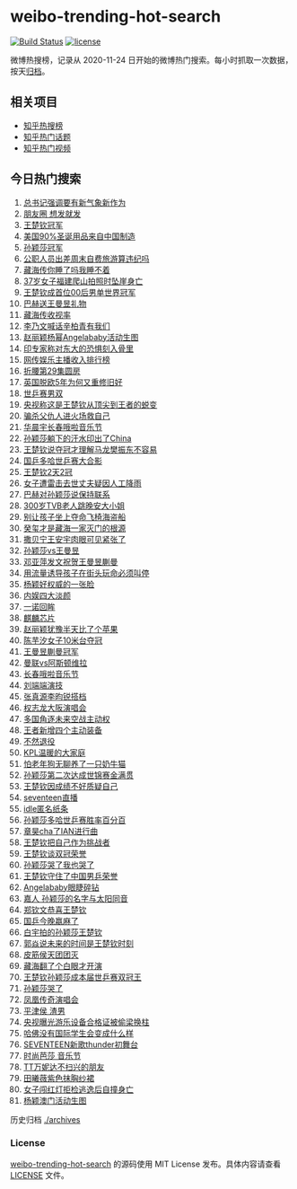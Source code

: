 # weibo-trending-hot-search

[![Build Status](https://github.com/justjavac/weibo-trending-hot-search/workflows/ci/badge.svg?branch=master)](https://github.com/justjavac/weibo-trending-hot-search/actions)
[![license](https://img.shields.io/github/license/justjavac/weibo-trending-hot-search)](https://github.com/justjavac/weibo-trending-hot-search/blob/master/LICENSE)

微博热搜榜，记录从 2020-11-24 日开始的微博热门搜索。每小时抓取一次数据，按天[归档](./archives)。

## 相关项目

- [知乎热搜榜](https://github.com/justjavac/zhihu-trending-top-search)
- [知乎热门话题](https://github.com/justjavac/zhihu-trending-hot-questions)
- [知乎热门视频](https://github.com/justjavac/zhihu-trending-hot-video)

## 今日热门搜索

<!-- BEGIN -->
<!-- 最后更新时间 Mon May 26 2025 05:18:17 GMT+0800 (China Standard Time) -->

1. [总书记强调要有新气象新作为](https://s.weibo.com//weibo?q=%23%E6%80%BB%E4%B9%A6%E8%AE%B0%E5%BC%BA%E8%B0%83%E8%A6%81%E6%9C%89%E6%96%B0%E6%B0%94%E8%B1%A1%E6%96%B0%E4%BD%9C%E4%B8%BA%23&Refer=new_time)
1. [朋友圈 想发就发](https://s.weibo.com//weibo?q=%E6%9C%8B%E5%8F%8B%E5%9C%88%20%E6%83%B3%E5%8F%91%E5%B0%B1%E5%8F%91&t=31&band_rank=19&Refer=top)
1. [王楚钦冠军](https://s.weibo.com//weibo?q=%23%E7%8E%8B%E6%A5%9A%E9%92%A6%E5%86%A0%E5%86%9B%23&t=31&band_rank=1&Refer=top)
1. [美国90%圣诞用品来自中国制造](https://s.weibo.com//weibo?q=%23%E7%BE%8E%E5%9B%BD90%25%E5%9C%A3%E8%AF%9E%E7%94%A8%E5%93%81%E6%9D%A5%E8%87%AA%E4%B8%AD%E5%9B%BD%E5%88%B6%E9%80%A0%23&t=31&band_rank=3&Refer=top)
1. [孙颖莎冠军](https://s.weibo.com//weibo?q=%E5%AD%99%E9%A2%96%E8%8E%8E%E5%86%A0%E5%86%9B&t=31&band_rank=10&Refer=top)
1. [公职人员出差周末自费旅游算违纪吗](https://s.weibo.com//weibo?q=%23%E5%85%AC%E8%81%8C%E4%BA%BA%E5%91%98%E5%87%BA%E5%B7%AE%E5%91%A8%E6%9C%AB%E8%87%AA%E8%B4%B9%E6%97%85%E6%B8%B8%E7%AE%97%E8%BF%9D%E7%BA%AA%E5%90%97%23&t=31&band_rank=2&Refer=top)
1. [藏海传你睡了吗我睡不着](https://s.weibo.com//weibo?q=%E8%97%8F%E6%B5%B7%E4%BC%A0%E4%BD%A0%E7%9D%A1%E4%BA%86%E5%90%97%E6%88%91%E7%9D%A1%E4%B8%8D%E7%9D%80&t=31&band_rank=9&Refer=top)
1. [37岁女子福建爬山拍照时坠崖身亡](https://s.weibo.com//weibo?q=%2337%E5%B2%81%E5%A5%B3%E5%AD%90%E7%A6%8F%E5%BB%BA%E7%88%AC%E5%B1%B1%E6%8B%8D%E7%85%A7%E6%97%B6%E5%9D%A0%E5%B4%96%E8%BA%AB%E4%BA%A1%23&t=31&band_rank=18&Refer=top)
1. [王楚钦成首位00后男单世界冠军](https://s.weibo.com//weibo?q=%23%E7%8E%8B%E6%A5%9A%E9%92%A6%E6%88%90%E9%A6%96%E4%BD%8D00%E5%90%8E%E7%94%B7%E5%8D%95%E4%B8%96%E7%95%8C%E5%86%A0%E5%86%9B%23&t=31&band_rank=4&Refer=top)
1. [巴赫送王曼昱礼物](https://s.weibo.com//weibo?q=%23%E5%B7%B4%E8%B5%AB%E9%80%81%E7%8E%8B%E6%9B%BC%E6%98%B1%E7%A4%BC%E7%89%A9%23&t=31&band_rank=20&Refer=top)
1. [藏海传收视率](https://s.weibo.com//weibo?q=%23%E8%97%8F%E6%B5%B7%E4%BC%A0%E6%94%B6%E8%A7%86%E7%8E%87%23&t=31&band_rank=7&Refer=top)
1. [李乃文喊话辛柏青有我们](https://s.weibo.com//weibo?q=%23%E6%9D%8E%E4%B9%83%E6%96%87%E5%96%8A%E8%AF%9D%E8%BE%9B%E6%9F%8F%E9%9D%92%E6%9C%89%E6%88%91%E4%BB%AC%23&t=31&band_rank=17&Refer=top)
1. [赵丽颖杨幂Angelababy活动生图](https://s.weibo.com//weibo?q=%23%E8%B5%B5%E4%B8%BD%E9%A2%96%E6%9D%A8%E5%B9%82Angelababy%E6%B4%BB%E5%8A%A8%E7%94%9F%E5%9B%BE%23&t=31&band_rank=11&Refer=top)
1. [印专家称对东大的恐惧刻入骨里](https://s.weibo.com//weibo?q=%E5%8D%B0%E4%B8%93%E5%AE%B6%E7%A7%B0%E5%AF%B9%E4%B8%9C%E5%A4%A7%E7%9A%84%E6%81%90%E6%83%A7%E5%88%BB%E5%85%A5%E9%AA%A8%E9%87%8C&t=31&band_rank=39&Refer=top)
1. [网传娱乐主播收入排行榜](https://s.weibo.com//weibo?q=%23%E7%BD%91%E4%BC%A0%E5%A8%B1%E4%B9%90%E4%B8%BB%E6%92%AD%E6%94%B6%E5%85%A5%E6%8E%92%E8%A1%8C%E6%A6%9C%23&t=31&band_rank=11&Refer=top)
1. [折腰第29集圆房](https://s.weibo.com//weibo?q=%23%E6%8A%98%E8%85%B0%E7%AC%AC29%E9%9B%86%E5%9C%86%E6%88%BF%23&t=31&band_rank=32&Refer=top)
1. [英国脱欧5年为何又重修旧好](https://s.weibo.com//weibo?q=%23%E8%8B%B1%E5%9B%BD%E8%84%B1%E6%AC%A75%E5%B9%B4%E4%B8%BA%E4%BD%95%E5%8F%88%E9%87%8D%E4%BF%AE%E6%97%A7%E5%A5%BD%23&t=31&band_rank=34&Refer=top)
1. [世乒赛男双](https://s.weibo.com//weibo?q=%E4%B8%96%E4%B9%92%E8%B5%9B%E7%94%B7%E5%8F%8C&t=31&band_rank=14&Refer=top)
1. [央视称这是王楚钦从顶尖到王者的蜕变](https://s.weibo.com//weibo?q=%23%E5%A4%AE%E8%A7%86%E7%A7%B0%E8%BF%99%E6%98%AF%E7%8E%8B%E6%A5%9A%E9%92%A6%E4%BB%8E%E9%A1%B6%E5%B0%96%E5%88%B0%E7%8E%8B%E8%80%85%E7%9A%84%E8%9C%95%E5%8F%98%23&t=31&band_rank=5&Refer=top)
1. [骗杀父仇人进火场救自己](https://s.weibo.com//weibo?q=%E9%AA%97%E6%9D%80%E7%88%B6%E4%BB%87%E4%BA%BA%E8%BF%9B%E7%81%AB%E5%9C%BA%E6%95%91%E8%87%AA%E5%B7%B1&t=31&band_rank=48&Refer=top)
1. [华晨宇长春哦啦音乐节](https://s.weibo.com//weibo?q=%23%E5%8D%8E%E6%99%A8%E5%AE%87%E9%95%BF%E6%98%A5%E5%93%A6%E5%95%A6%E9%9F%B3%E4%B9%90%E8%8A%82%23&t=31&band_rank=35&Refer=top)
1. [孙颖莎躺下的汗水印出了China](https://s.weibo.com//weibo?q=%23%E5%AD%99%E9%A2%96%E8%8E%8E%E8%BA%BA%E4%B8%8B%E7%9A%84%E6%B1%97%E6%B0%B4%E5%8D%B0%E5%87%BA%E4%BA%86China%23&t=31&band_rank=21&Refer=top)
1. [王楚钦说夺冠才理解马龙樊振东不容易](https://s.weibo.com//weibo?q=%23%E7%8E%8B%E6%A5%9A%E9%92%A6%E8%AF%B4%E5%A4%BA%E5%86%A0%E6%89%8D%E7%90%86%E8%A7%A3%E9%A9%AC%E9%BE%99%E6%A8%8A%E6%8C%AF%E4%B8%9C%E4%B8%8D%E5%AE%B9%E6%98%93%23&t=31&band_rank=21&Refer=top)
1. [国乒多哈世乒赛大合影](https://s.weibo.com//weibo?q=%23%E5%9B%BD%E4%B9%92%E5%A4%9A%E5%93%88%E4%B8%96%E4%B9%92%E8%B5%9B%E5%A4%A7%E5%90%88%E5%BD%B1%23&t=31&band_rank=6&Refer=top)
1. [王楚钦2天2冠](https://s.weibo.com//weibo?q=%23%E7%8E%8B%E6%A5%9A%E9%92%A62%E5%A4%A92%E5%86%A0%23&t=31&band_rank=33&Refer=top)
1. [女子遭雷击去世丈夫疑因人工降雨](https://s.weibo.com//weibo?q=%23%E5%A5%B3%E5%AD%90%E9%81%AD%E9%9B%B7%E5%87%BB%E5%8E%BB%E4%B8%96%E4%B8%88%E5%A4%AB%E7%96%91%E5%9B%A0%E4%BA%BA%E5%B7%A5%E9%99%8D%E9%9B%A8%23&t=31&band_rank=13&Refer=top)
1. [巴赫对孙颖莎说保持联系](https://s.weibo.com//weibo?q=%23%E5%B7%B4%E8%B5%AB%E5%AF%B9%E5%AD%99%E9%A2%96%E8%8E%8E%E8%AF%B4%E4%BF%9D%E6%8C%81%E8%81%94%E7%B3%BB%23&t=31&band_rank=10&Refer=top)
1. [300岁TVB老人跳晚安大小姐](https://s.weibo.com//weibo?q=%23300%E5%B2%81TVB%E8%80%81%E4%BA%BA%E8%B7%B3%E6%99%9A%E5%AE%89%E5%A4%A7%E5%B0%8F%E5%A7%90%23&t=31&band_rank=24&Refer=top)
1. [别让孩子坐上夺命飞椅海盗船](https://s.weibo.com//weibo?q=%23%E5%88%AB%E8%AE%A9%E5%AD%A9%E5%AD%90%E5%9D%90%E4%B8%8A%E5%A4%BA%E5%91%BD%E9%A3%9E%E6%A4%85%E6%B5%B7%E7%9B%97%E8%88%B9%23&t=31&band_rank=40&Refer=top)
1. [癸玺才是藏海一家灭门的根源](https://s.weibo.com//weibo?q=%23%E7%99%B8%E7%8E%BA%E6%89%8D%E6%98%AF%E8%97%8F%E6%B5%B7%E4%B8%80%E5%AE%B6%E7%81%AD%E9%97%A8%E7%9A%84%E6%A0%B9%E6%BA%90%23&t=31&band_rank=29&Refer=top)
1. [撒贝宁王安宇肉眼可见紧张了](https://s.weibo.com//weibo?q=%23%E6%92%92%E8%B4%9D%E5%AE%81%E7%8E%8B%E5%AE%89%E5%AE%87%E8%82%89%E7%9C%BC%E5%8F%AF%E8%A7%81%E7%B4%A7%E5%BC%A0%E4%BA%86%23&t=31&band_rank=19&Refer=top)
1. [孙颖莎vs王曼昱](https://s.weibo.com//weibo?q=%23%E5%AD%99%E9%A2%96%E8%8E%8Evs%E7%8E%8B%E6%9B%BC%E6%98%B1%23&t=31&band_rank=34&Refer=top)
1. [邓亚萍发文祝贺王曼昱蒯曼](https://s.weibo.com//weibo?q=%23%E9%82%93%E4%BA%9A%E8%90%8D%E5%8F%91%E6%96%87%E7%A5%9D%E8%B4%BA%E7%8E%8B%E6%9B%BC%E6%98%B1%E8%92%AF%E6%9B%BC%23&t=31&band_rank=22&Refer=top)
1. [用流量诱导孩子在街头玩命必须叫停](https://s.weibo.com//weibo?q=%23%E7%94%A8%E6%B5%81%E9%87%8F%E8%AF%B1%E5%AF%BC%E5%AD%A9%E5%AD%90%E5%9C%A8%E8%A1%97%E5%A4%B4%E7%8E%A9%E5%91%BD%E5%BF%85%E9%A1%BB%E5%8F%AB%E5%81%9C%23&t=31&band_rank=15&Refer=top)
1. [杨颖好权威的一张脸](https://s.weibo.com//weibo?q=%23%E6%9D%A8%E9%A2%96%E5%A5%BD%E6%9D%83%E5%A8%81%E7%9A%84%E4%B8%80%E5%BC%A0%E8%84%B8%23&t=31&band_rank=14&Refer=top)
1. [内娱四大淡颜](https://s.weibo.com//weibo?q=%23%E5%86%85%E5%A8%B1%E5%9B%9B%E5%A4%A7%E6%B7%A1%E9%A2%9C%23&t=31&band_rank=23&Refer=top)
1. [一诺回眸](https://s.weibo.com//weibo?q=%E4%B8%80%E8%AF%BA%E5%9B%9E%E7%9C%B8&t=31&band_rank=33&Refer=top)
1. [麒麟芯片](https://s.weibo.com//weibo?q=%E9%BA%92%E9%BA%9F%E8%8A%AF%E7%89%87&t=31&band_rank=32&Refer=top)
1. [赵丽颖犹豫半天比了个苹果](https://s.weibo.com//weibo?q=%23%E8%B5%B5%E4%B8%BD%E9%A2%96%E7%8A%B9%E8%B1%AB%E5%8D%8A%E5%A4%A9%E6%AF%94%E4%BA%86%E4%B8%AA%E8%8B%B9%E6%9E%9C%23&t=31&band_rank=25&Refer=top)
1. [陈芋汐女子10米台夺冠](https://s.weibo.com//weibo?q=%E9%99%88%E8%8A%8B%E6%B1%90%E5%A5%B3%E5%AD%9010%E7%B1%B3%E5%8F%B0%E5%A4%BA%E5%86%A0&t=31&band_rank=43&Refer=top)
1. [王曼昱蒯曼冠军](https://s.weibo.com//weibo?q=%23%E7%8E%8B%E6%9B%BC%E6%98%B1%E8%92%AF%E6%9B%BC%E5%86%A0%E5%86%9B%23&t=31&band_rank=38&Refer=top)
1. [曼联vs阿斯顿维拉](https://s.weibo.com//weibo?q=%23%E6%9B%BC%E8%81%94vs%E9%98%BF%E6%96%AF%E9%A1%BF%E7%BB%B4%E6%8B%89%23&t=31&band_rank=41&Refer=top)
1. [长春哦啦音乐节](https://s.weibo.com//weibo?q=%23%E9%95%BF%E6%98%A5%E5%93%A6%E5%95%A6%E9%9F%B3%E4%B9%90%E8%8A%82%23&t=31&band_rank=47&Refer=top)
1. [刘端端演技](https://s.weibo.com//weibo?q=%E5%88%98%E7%AB%AF%E7%AB%AF%E6%BC%94%E6%8A%80&t=31&band_rank=27&Refer=top)
1. [张真源李昀锐搭档](https://s.weibo.com//weibo?q=%23%E5%BC%A0%E7%9C%9F%E6%BA%90%E6%9D%8E%E6%98%80%E9%94%90%E6%90%AD%E6%A1%A3%23&t=31&band_rank=48&Refer=top)
1. [权志龙大阪演唱会](https://s.weibo.com//weibo?q=%23%E6%9D%83%E5%BF%97%E9%BE%99%E5%A4%A7%E9%98%AA%E6%BC%94%E5%94%B1%E4%BC%9A%23&t=31&band_rank=28&Refer=top)
1. [多国角逐未来空战主动权](https://s.weibo.com//weibo?q=%23%E5%A4%9A%E5%9B%BD%E8%A7%92%E9%80%90%E6%9C%AA%E6%9D%A5%E7%A9%BA%E6%88%98%E4%B8%BB%E5%8A%A8%E6%9D%83%23&t=31&band_rank=46&Refer=top)
1. [王者新增四个主动装备](https://s.weibo.com//weibo?q=%23%E7%8E%8B%E8%80%85%E6%96%B0%E5%A2%9E%E5%9B%9B%E4%B8%AA%E4%B8%BB%E5%8A%A8%E8%A3%85%E5%A4%87%23&t=31&band_rank=42&Refer=top)
1. [不然退役](https://s.weibo.com//weibo?q=%23%E4%B8%8D%E7%84%B6%E9%80%80%E5%BD%B9%23&t=31&band_rank=41&Refer=top)
1. [KPL温暖的大家庭](https://s.weibo.com//weibo?q=KPL%E6%B8%A9%E6%9A%96%E7%9A%84%E5%A4%A7%E5%AE%B6%E5%BA%AD&t=31&band_rank=49&Refer=top)
1. [怕老年狗无聊养了一只奶牛猫](https://s.weibo.com//weibo?q=%E6%80%95%E8%80%81%E5%B9%B4%E7%8B%97%E6%97%A0%E8%81%8A%E5%85%BB%E4%BA%86%E4%B8%80%E5%8F%AA%E5%A5%B6%E7%89%9B%E7%8C%AB&t=31&band_rank=50&Refer=top)
1. [孙颖莎第二次达成世锦赛金满贯](https://s.weibo.com//weibo?q=%E5%AD%99%E9%A2%96%E8%8E%8E%E7%AC%AC%E4%BA%8C%E6%AC%A1%E8%BE%BE%E6%88%90%E4%B8%96%E9%94%A6%E8%B5%9B%E9%87%91%E6%BB%A1%E8%B4%AF&t=31&band_rank=19&Refer=top)
1. [王楚钦因成绩不好质疑自己](https://s.weibo.com//weibo?q=%23%E7%8E%8B%E6%A5%9A%E9%92%A6%E5%9B%A0%E6%88%90%E7%BB%A9%E4%B8%8D%E5%A5%BD%E8%B4%A8%E7%96%91%E8%87%AA%E5%B7%B1%23&t=31&band_rank=33&Refer=top)
1. [seventeen直播](https://s.weibo.com//weibo?q=seventeen%E7%9B%B4%E6%92%AD&t=31&band_rank=49&Refer=top)
1. [idle匿名纸条](https://s.weibo.com//weibo?q=%23idle%E5%8C%BF%E5%90%8D%E7%BA%B8%E6%9D%A1%23&t=31&band_rank=44&Refer=top)
1. [孙颖莎多哈世乒赛胜率百分百](https://s.weibo.com//weibo?q=%E5%AD%99%E9%A2%96%E8%8E%8E%E5%A4%9A%E5%93%88%E4%B8%96%E4%B9%92%E8%B5%9B%E8%83%9C%E7%8E%87%E7%99%BE%E5%88%86%E7%99%BE&t=31&band_rank=23&Refer=top)
1. [章昊cha了IAN进行曲](https://s.weibo.com//weibo?q=%23%E7%AB%A0%E6%98%8Acha%E4%BA%86IAN%E8%BF%9B%E8%A1%8C%E6%9B%B2%23&t=31&band_rank=37&Refer=top)
1. [王楚钦把自己作为挑战者](https://s.weibo.com//weibo?q=%23%E7%8E%8B%E6%A5%9A%E9%92%A6%E6%8A%8A%E8%87%AA%E5%B7%B1%E4%BD%9C%E4%B8%BA%E6%8C%91%E6%88%98%E8%80%85%23&t=31&band_rank=41&Refer=top)
1. [王楚钦谈双冠荣誉](https://s.weibo.com//weibo?q=%23%E7%8E%8B%E6%A5%9A%E9%92%A6%E8%B0%88%E5%8F%8C%E5%86%A0%E8%8D%A3%E8%AA%89%23&t=31&band_rank=18&Refer=top)
1. [孙颖莎哭了我也哭了](https://s.weibo.com//weibo?q=%23%E5%AD%99%E9%A2%96%E8%8E%8E%E5%93%AD%E4%BA%86%E6%88%91%E4%B9%9F%E5%93%AD%E4%BA%86%23&t=31&band_rank=28&Refer=top)
1. [王楚钦守住了中国男乒荣誉](https://s.weibo.com//weibo?q=%23%E7%8E%8B%E6%A5%9A%E9%92%A6%E5%AE%88%E4%BD%8F%E4%BA%86%E4%B8%AD%E5%9B%BD%E7%94%B7%E4%B9%92%E8%8D%A3%E8%AA%89%23&t=31&band_rank=31&Refer=top)
1. [Angelababy眼睫碎钻](https://s.weibo.com//weibo?q=%23Angelababy%E7%9C%BC%E7%9D%AB%E7%A2%8E%E9%92%BB%23&t=31&band_rank=8&Refer=top)
1. [嘉人 孙颖莎的名字与太阳同音](https://s.weibo.com//weibo?q=%E5%98%89%E4%BA%BA%20%E5%AD%99%E9%A2%96%E8%8E%8E%E7%9A%84%E5%90%8D%E5%AD%97%E4%B8%8E%E5%A4%AA%E9%98%B3%E5%90%8C%E9%9F%B3&t=31&band_rank=16&Refer=top)
1. [郑钦文恭喜王楚钦](https://s.weibo.com//weibo?q=%23%E9%83%91%E9%92%A6%E6%96%87%E6%81%AD%E5%96%9C%E7%8E%8B%E6%A5%9A%E9%92%A6%23&t=31&band_rank=19&Refer=top)
1. [国乒今晚嬴麻了](https://s.weibo.com//weibo?q=%23%E5%9B%BD%E4%B9%92%E4%BB%8A%E6%99%9A%E5%AC%B4%E9%BA%BB%E4%BA%86%23&t=31&band_rank=37&Refer=top)
1. [白宇拍的孙颖莎王楚钦](https://s.weibo.com//weibo?q=%E7%99%BD%E5%AE%87%E6%8B%8D%E7%9A%84%E5%AD%99%E9%A2%96%E8%8E%8E%E7%8E%8B%E6%A5%9A%E9%92%A6&t=31&band_rank=36&Refer=top)
1. [郭焱说未来的时间是王楚钦时刻](https://s.weibo.com//weibo?q=%23%E9%83%AD%E7%84%B1%E8%AF%B4%E6%9C%AA%E6%9D%A5%E7%9A%84%E6%97%B6%E9%97%B4%E6%98%AF%E7%8E%8B%E6%A5%9A%E9%92%A6%E6%97%B6%E5%88%BB%23&t=31&band_rank=46&Refer=top)
1. [皮筋侯天团团灭](https://s.weibo.com//weibo?q=%E7%9A%AE%E7%AD%8B%E4%BE%AF%E5%A4%A9%E5%9B%A2%E5%9B%A2%E7%81%AD&t=31&band_rank=47&Refer=top)
1. [藏海翻了个白眼才开演](https://s.weibo.com//weibo?q=%E8%97%8F%E6%B5%B7%E7%BF%BB%E4%BA%86%E4%B8%AA%E7%99%BD%E7%9C%BC%E6%89%8D%E5%BC%80%E6%BC%94&t=31&band_rank=26&Refer=top)
1. [王楚钦孙颖莎成本届世乒赛双冠王](https://s.weibo.com//weibo?q=%23%E7%8E%8B%E6%A5%9A%E9%92%A6%E5%AD%99%E9%A2%96%E8%8E%8E%E6%88%90%E6%9C%AC%E5%B1%8A%E4%B8%96%E4%B9%92%E8%B5%9B%E5%8F%8C%E5%86%A0%E7%8E%8B%23&t=31&band_rank=12&Refer=top)
1. [孙颖莎哭了](https://s.weibo.com//weibo?q=%E5%AD%99%E9%A2%96%E8%8E%8E%E5%93%AD%E4%BA%86&t=31&band_rank=17&Refer=top)
1. [凤凰传奇演唱会](https://s.weibo.com//weibo?q=%E5%87%A4%E5%87%B0%E4%BC%A0%E5%A5%87%E6%BC%94%E5%94%B1%E4%BC%9A&t=31&band_rank=29&Refer=top)
1. [平津侯 渣男](https://s.weibo.com//weibo?q=%E5%B9%B3%E6%B4%A5%E4%BE%AF%20%E6%B8%A3%E7%94%B7&t=31&band_rank=30&Refer=top)
1. [央视曝光游乐设备合格证被偷梁换柱](https://s.weibo.com//weibo?q=%23%E5%A4%AE%E8%A7%86%E6%9B%9D%E5%85%89%E6%B8%B8%E4%B9%90%E8%AE%BE%E5%A4%87%E5%90%88%E6%A0%BC%E8%AF%81%E8%A2%AB%E5%81%B7%E6%A2%81%E6%8D%A2%E6%9F%B1%23&t=31&band_rank=31&Refer=top)
1. [哈佛没有国际学生会变成什么样](https://s.weibo.com//weibo?q=%23%E5%93%88%E4%BD%9B%E6%B2%A1%E6%9C%89%E5%9B%BD%E9%99%85%E5%AD%A6%E7%94%9F%E4%BC%9A%E5%8F%98%E6%88%90%E4%BB%80%E4%B9%88%E6%A0%B7%23&t=31&band_rank=42&Refer=top)
1. [SEVENTEEN新歌thunder初舞台](https://s.weibo.com//weibo?q=%23SEVENTEEN%E6%96%B0%E6%AD%8Cthunder%E5%88%9D%E8%88%9E%E5%8F%B0%23&t=31&band_rank=44&Refer=top)
1. [时尚芭莎 音乐节](https://s.weibo.com//weibo?q=%E6%97%B6%E5%B0%9A%E8%8A%AD%E8%8E%8E%20%E9%9F%B3%E4%B9%90%E8%8A%82&t=31&band_rank=45&Refer=top)
1. [TT万妮达不扫兴的朋友](https://s.weibo.com//weibo?q=TT%E4%B8%87%E5%A6%AE%E8%BE%BE%E4%B8%8D%E6%89%AB%E5%85%B4%E7%9A%84%E6%9C%8B%E5%8F%8B&t=31&band_rank=46&Refer=top)
1. [田曦薇紫色抹胸纱裙](https://s.weibo.com//weibo?q=%23%E7%94%B0%E6%9B%A6%E8%96%87%E7%B4%AB%E8%89%B2%E6%8A%B9%E8%83%B8%E7%BA%B1%E8%A3%99%23&t=31&band_rank=47&Refer=top)
1. [女子闯红灯拒检逃逸后自撞身亡](https://s.weibo.com//weibo?q=%23%E5%A5%B3%E5%AD%90%E9%97%AF%E7%BA%A2%E7%81%AF%E6%8B%92%E6%A3%80%E9%80%83%E9%80%B8%E5%90%8E%E8%87%AA%E6%92%9E%E8%BA%AB%E4%BA%A1%23&t=31&band_rank=48&Refer=top)
1. [杨颖澳门活动生图](https://s.weibo.com//weibo?q=%E6%9D%A8%E9%A2%96%E6%BE%B3%E9%97%A8%E6%B4%BB%E5%8A%A8%E7%94%9F%E5%9B%BE&t=31&band_rank=50&Refer=top)

<!-- END -->

历史归档 [./archives](./archives)

### License

[weibo-trending-hot-search](https://github.com/justjavac/weibo-trending-hot-search) 的源码使用 MIT License
发布。具体内容请查看 [LICENSE](./LICENSE) 文件。
